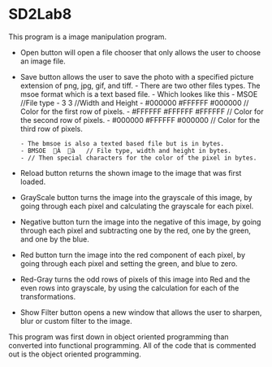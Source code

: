 # SD2Lab8
This program is a image manipulation program. 
- Open button will open a file chooser that only allows the user to choose an image file.
- Save button allows the user to save the photo with a specified picture extension of png, jpg, gif, and tiff.
      - There are two other files types. The msoe format which is a text based file.
      - Which lookes like this
      - MSOE                    //File type
      - 3 3                     //Width and Height
      - #000000 #FFFFFF #000000 // Color for the first row of pixels.
      - #FFFFFF #FFFFFF #FFFFFF // Color for the second row of pixels.
      - #000000 #FFFFFF #000000 // Color for the third row of pixels.
      
      - The bmsoe is also a texted based file but is in bytes.
      - BMSOE  À  à   // File type, width and height in bytes.
      - // Then special characters for the color of the pixel in bytes.
      
- Reload button returns the shown image to the image that was first loaded.
- GrayScale button turns the image into the grayscale of this image, by going through each pixel and calculating the grayscale for each pixel.
- Negative button turn the image into the negative of this image, by going through each pixel and subtracting one by the red, one by the green, and one by the blue.
- Red button turn the image into the red component of each pixel, by going through each pixel and setting the green, and blue to zero.
- Red-Gray turns the odd rows of pixels of this image into Red and the even rows into grayscale, by using the calculation for each of the transformations.
- Show Filter button opens a new window that allows the user to sharpen, blur or custom filter to the image. 

This program was first down in object oriented programming than converted into functional programming. All of the code that is commented out is the object oriented programming.
